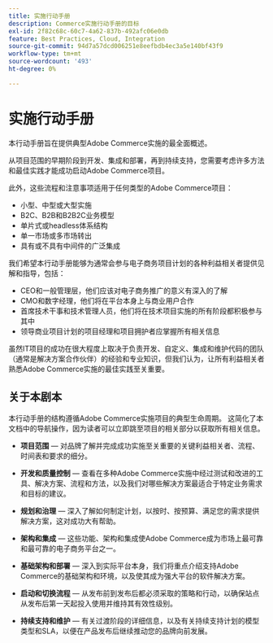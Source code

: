 ```yaml
---
title: 实施行动手册
description: Commerce实施行动手册的目标
exl-id: 2f82c68c-60c7-4a62-837b-492afc06e0db
feature: Best Practices, Cloud, Integration
source-git-commit: 94d7a57dcd006251e8eefbdb4ec3a5e140bf43f9
workflow-type: tm+mt
source-wordcount: '493'
ht-degree: 0%

---
```


# 实施行动手册

本行动手册旨在提供典型Adobe Commerce实施的最全面概述。

从项目范围的早期阶段到开发、集成和部署，再到持续支持，您需要考虑许多方法和最佳实践才能成功启动Adobe Commerce项目。

此外，这些流程和注意事项适用于任何类型的Adobe Commerce项目：

- 小型、中型或大型实施
- B2C、B2B和B2B2C业务模型
- 单片式或headless体系结构
- 单一市场或多市场转出
- 具有或不具有中间件的广泛集成

我们希望本行动手册能够为通常会参与电子商务项目计划的各种利益相关者提供见解和指导，包括：

- CEO和一般管理层，他们应该对电子商务推广的意义有深入的了解
- CMO和数字经理，他们将在平台本身上与商业用户合作
- 首席技术干事和技术管理人员，他们将在技术项目实施的所有阶段都积极参与其中
- 领导商业项目计划的项目经理和项目拥护者应掌握所有相关信息

虽然IT项目的成功在很大程度上取决于负责开发、自定义、集成和维护代码的团队（通常是解决方案合作伙伴）的经验和专业知识，但我们认为，让所有利益相关者熟悉Adobe Commerce实施的最佳实践至关重要。

## 关于本剧本

本行动手册的结构遵循Adobe Commerce实施项目的典型生命周期。 这简化了本文档中的导航操作，因为读者可以立即跳至项目的相关部分以获取所有相关信息。

- **项目范围** — 对品牌了解并完成成功实施至关重要的关键利益相关者、流程、时间表和要求的细分。

- **开发和质量控制** — 查看在多种Adobe Commerce实施中经过测试和改进的工具、解决方案、流程和方法，以及我们对哪些解决方案最适合于特定业务需求和目标的建议。

- **规划和治理** — 深入了解如何制定计划，以按时、按预算、满足您的需求提供解决方案，这对成功大有帮助。

- **架构和集成** — 这些功能、架构和集成使Adobe Commerce成为市场上最可靠和最可靠的电子商务平台之一。

- **基础架构和部署** — 深入到实际平台本身，我们将重点介绍支持Adobe Commerce的基础架构和环境，以及使其成为强大平台的软件解决方案。

- **启动和切换流程** — 从发布前到发布后都必须采取的策略和行动，以确保站点从发布后第一天起投入使用并维持其有效性级别。

- **持续支持和维护** — 有关过渡阶段的详细信息，以及有关持续支持计划的模型类型和SLA，以便在产品发布后继续推动您的品牌向前发展。
